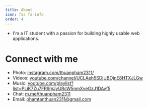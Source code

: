 ```yaml
---
title: About
icon: fas fa-info
order: 4
---
```


- I'm a IT student with a passion for building highly usable web applications.

# Connect with me

- Photo: [instagram.com/thuanpham2311/](https://www.instagram.com/thuanpham2311/)
- Videos: [youtube.com/channel/UCLAeh5SDjUBOjnE8HTXJLGw ](https://www.youtube.com/channel/UCLAeh5SDjUBOjnE8HTXJLGw)
- Music: [youtube.com/playlist?list=PLiK7Zu7FR9jVJyURcW5nmXveGzJ1DAvf5](https://www.youtube.com/playlist?list=PLiK7Zu7FR9jVJyURcW5nmXveGzJ1DAvf5)
- Chat: [m.me/thuanpham2311](https://m.me/thuanpham2311)
- Email: [phamtanthuan2311@gmail.com](mailto:phamtanthuan2311@gmail.com)
